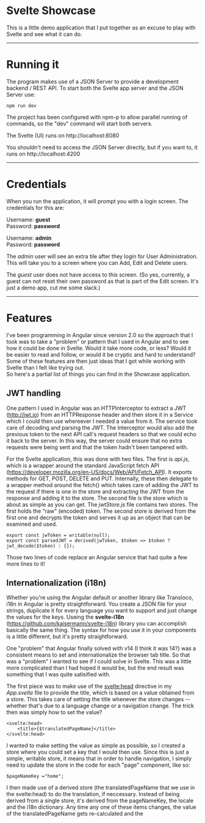 # Svelte Showcase

This is a little demo application that I put together as an excuse to play with Svelte and see what it can do.

---

# Running it

The program makes use of a JSON Server to provide a development backend / REST API.  To start both the Svelte app server and the JSON Server use:
```
npm run dev
```
The project has been configured with npm-p to allow parallel running of commands, so the "dev" command will start both servers.

The Svelte (UI) runs on http://localhost:8080

You shouldn't need to access the JSON Server directly, but if you want to, it runs on http://localhost:4200

---

# Credentials

When you run the application, it will prompt you with a login screen.  The credentials for this are:

Username: **guest**  
Password: **password**

Username: **admin**  
Password: **password**

The *admin* user will see an extra tile after they login for User Administration.  This will take you to a screen where you can Add, Edit and Delete users.

The *guest* user does not have access to this screen.  (So yes, currently, a guest can not reset their own password as that is part of the Edit screen.  It's just a demo app, cut me some slack.)

---

# Features

I've been programming in Angular since version 2.0 so the approach that I took was to take a "problem" or pattern that I used in Angular and to see how it could be done in Svelte.  Would it take more code, or less?  Would it be easier to read and follow, or would it be cryptic and hard to understand?  Some of these features are then just ideas that I got while working with Svelte than I felt like trying out.  
So here's a partial list of things you can find in the Showcase application.

## JWT handling

One pattern I used in Angular was an HTTPInterceptor to extract a JWT (http://jwt.io) from an HTTPResponse header and then store it in a Service which I could then use whereever I needed a value from it.  The service took care of decoding and parsing the JWT.  The Interceptor would also add the previous token to the next API call's request headers so that we could echo it back to the server.  In this way, the server could ensure that no extra requests were being sent and that the token hadn't been tampered with.

For the Svelte application, this was done with two files.  The first is *api.js*, which is a wrapper around the standard JavaScript fetch API (https://developer.mozilla.org/en-US/docs/Web/API/Fetch_API).  It exports methods for GET, POST, DELETE and PUT.  Internally, these then delegate to a wrapper method around the fetch() which takes care of adding the JWT to the request if there is one in the store and extracting the JWT from the response and adding it to the store.  The second file is the store which is about as simple as you can get.  The *jwtStore.js* file contains two stores.  The first holds the "raw" (encoded) token.  The second store is derived from the first one and decrypts the token and serves it up as an object that can be examined and used.
```
export const jwToken = writable(null);  
export const parsedJWT = derived(jwToken, $token => $token ? jwt_decode($token) : {});
```
Those two lines of code replace an Angular service that had quite a few more lines to it!

## Internationalization (i18n)

Whether you're using the Angular default or another library like Transloco, i18n in Angular is pretty straightforward.  You create a JSON file for your strings, duplicate it for every language you want to support and just change the values for the keys.  Useing the **svelte-i18n** (https://github.com/kaisermann/svelte-i18n) library you can accomplish basically the same thing.  The syntax for how you use it in your components is a little different, but it's pretty straightforward.

One "problem" that Angular finally solved with v14 (I think it was 14?) was a consistent means to set and internationalize the browser tab title.  So that was a "problem" I wanted to see if I could solve in Svelte.  This was a little more complicated than I had hoped it would be, but the end result was something that I was quite satisified with.

The first piece was to make use of the <svelte:head> directive in my *App.svelte* file to provide the title, which is based on a value obtained from a store.  This takes care of setting the title whenever the store changes -- whether that's due to a language change or a navigation change.  The trick then was simply how to set the value?  
```
<svelte:head>
	<title>{$translatedPageName}</title>
</svelte:head>
```  
I wanted to make setting the value as simple as possible, so I created a store where you could set a key that I would then use.  Since this is just a simple, writable store, it means that in order to handle navigation, I simply need to update the store in the code for each "page" component, like so:  
```
$pageNameKey ="home";
```  
I then made use of a derived store (the translatedPageName that we use in the svelte:head) to do the translation, if neccessary.  Instead of being derived from a single store, it's derived from the pageNameKey, the locale and the i18n dictionary.  Any time any one of these items changes, the value of the translatedPageName gets re-calculated and the <title> updates!  The code for the two stores is in *titleStore.js*.

Similar to the JWT solution, the Svelte store proves to be very powerful feature.  They provide the *singleton* behaviour of an Angular Service, but generally require much less code to write.  Instead of adding them to a component via dependency injection, you simply import them and use them with $name-of-store.

## CSS Variables for theming

This wasn't something I've done before in Angular, but rather, something that I just wanted to play with and see how it works.  The basic idea was "how easy/hard would it be to implement light/dark themes using CSS Variables?"  As an added bonus, I also wanted to see if I could somehow make it cleaner with SASS.

The result works well and doesn't feel too "clunky".  Basically, the solution involved only a few parts.

In the *global.css* file, I defined my CSS variables.  I then made a *global.scss* file where I assigned each of those CSS variables to a SASS varible (for ease of use, because the CSS variable syntax is kind of cumbersome).  Then, I just needed to add some code to toggle the modes, which is just a simple assignment to the CSS variables to change their values.  The code for the re-assignment was done in the *Header.js* since that's where I put the toggle button.  When you click the button, the CSS variables are updated via JavaScript.  The SASS variables (more like an alias, really) gets updated and the code then updates in the template to use the new values.

I used a similar trick (again in the *Header.js*) to space out the icons in the header.  I wanted to left-justify them but space them out evenly.  So I defined a max-width based on the number of buttons present.  This number is another CSS variable that I use in a CSS calc() to determine the max-width of a *div* element which I then use a flex "space-between" on.  I'm sure there are other (probably simpler) ways to accomplish this, but it was mostly a proof-of-concept for ways in which to use CSS variables.  The relevanet code is:
```
    $: if ($currentUser) {
        let root = document.querySelector(':root');
        root.style.setProperty('--header-icons',  4);
    } else {
        let root = document.querySelector(':root');
        root.style.setProperty('--header-icons',  2);
    }
```
This uses the Svelte "make statment reactive" syntax of **$:** to check if a user is logged in or not.  If they are logged in, then there are 4 buttons present and if the user is not logged on, then only 2 buttons will be present.  If this were a "real" application, I'd probably have an object with a bunch of booleans to track the on/off state of each button and have code that counts how buttons are currently visible.  This button state would be a store and so I'd use that instead of looking at the $currentUser.

## User Administration

The intent of this demo was to test the various REST operations: GET, POST, PUT and DELETE.  I also wanted to see how easy/hard it was to do dialogs in a Svelte application.  This was based on something I did over a year ago, so I don't recall where I got the dialog code from (sorry, would attribute if I could!).

One important note: Although it would be nice to populate the Edit dialog with the user's password, the password is hashed via a 1-way hash so we can't decrypt it.  Since we're using the JSON Server as our backend, a hash makes more sense since we can simply compare the hash in the database with the hash of the user's entered password without needing to decrypt anything.  The drawback is that if you invoke the Edit user function, you have to provide a "new" password.  The password field doesn't have any "rules" on it for length, so you can actually leave it blank for "no password" if you want, so long as the Confirmation field is the same.

At any rate, the dialog takes a callback method as one of it's inputs and invokes it when the user clicks OK.  This passes the data back to the original page where we can call the appropriate HTTP method.  I "complicated" things by re-using the same dialog for both Create and Edit.  Mostly because I wanted to see if I could.  Because of the use of callbacks and the need to have *async* functions for calling the HTTP methods, this component has a lot of small methods.  Definitely some possibilities for further breaking things down into small components with which to compose the screen.  (For example, the *Edit* and *Delete* buttons could be made into their own components that could then take ownership of the code for popping open the dialog and calling the HTTP method that corresponds to the button.)

Currently, the only difference between an Admin and a non-Admin user is whether they have access to this screen.  Ideally, both users would have access; however, for a non-Admin user, they'd only see themselves in the list or they'd see everyone, but wouldn't have any actions available.
